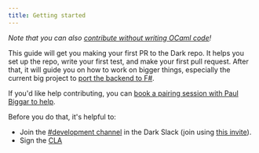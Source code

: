 ```yaml
---
title: Getting started
---
```


_Note that you can also
[contribute without writing OCaml code](./if-you-dont-know-ocaml)!_

This guide will get you making your first PR to the Dark repo. It helps you set
up the repo, write your first test, and make your first pull request. After
that, it will guide you on how to work on bigger things, especially the current
big project to [port the backend to F#](porting-the-dark-backend).

If you'd like help contributing, you can
[book a pairing session with Paul Biggar to help](https://calendly.com/paul-biggar/dark-contributor-pairing-session).

Before you do that, it's helpful to:

- Join the
  [#development channel](https://darkcommunity.slack.com/archives/C014H6H6BB3)
  in the Dark Slack (join using
  [this invite](https://darklang.com/slack-invite)).
- Sign the [CLA](https://cla-assistant.io/darklang/cla)
